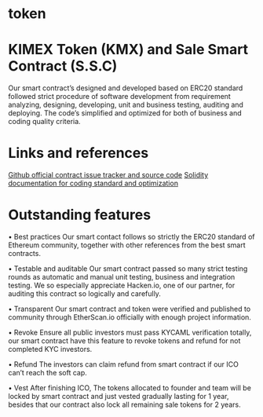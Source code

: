 # token
<h1>KIMEX Token (KMX) and Sale Smart Contract (S.S.C)</h1>
Our smart contract’s designed and developed based on ERC20 standard followed strict procedure of software development from requirement analyzing, designing, developing, unit and business testing, auditing and deploying. The code’s simplified and optimized for both of business and coding quality criteria.

<h1>Links and references</h1>
<a href="" target="_blank">Github official contract issue tracker and source code</a>
<a href="https://ico.readthedocs.io/en/latest/" target="_blank">Solidity documentation for coding standard and optimization</a>

<h1>Outstanding features</h1>
•	Best practices
Our smart contact follows so strictly the ERC20 standard of Ethereum community, together with other references from the best smart contracts.

•	Testable and auditable
Our smart contract passed so many strict testing rounds as automatic and manual unit testing, business and integration testing. We so especially appreciate Hacken.io, one of our partner, for auditing this contract so logically and carefully.

•	Transparent
Our smart contract and token were verified and published to community through EtherScan.io officially with enough project information.

•	Revoke
Ensure all public investors must pass KYCAML verification totally, our smart contract have this feature to revoke tokens and refund for not completed KYC investors.

• Refund
The investors can claim refund from smart contract if our ICO can’t reach the soft cap.

• Vest
After finishing ICO, The tokens allocated to founder and team will be locked by smart contract and just vested gradually lasting for 1 year, besides that our contract also lock all remaining sale tokens for 2 years.
